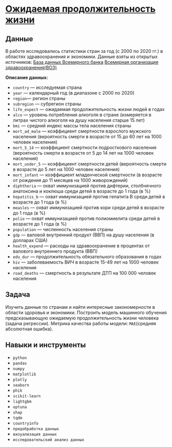 # [Ожидаемая продолжительность жизни](16_kaggle_ml_life_expectancy.ipynb) 


## Данные

В работе исследовались статистики стран за год (с 2000 по 2020 гг.) в областях здравоохранения и экономики.
Данные взяты из открытых источников:
[База данных Всемирного банка](https://data.worldbank.org)
[Всемирная организация здравоохранения(ВОЗ)](https://data.who.int)

**Описание данных:**
 
* `country` — исследуемая страна    
* `year` — календарный год (в диапазоне с 2000 по 2020)  
* `region`— регион страны  
* `subregion` — субрегион страны  
* `life_expect` — ожидаемая продолжительность жизни людей в годах  
* `alco` — уровень потребления алкоголя в стране (измеряется в литрах чистого алкоголя на душу населения старше 15 лет)    
* `bmi` — cредний индекс массы тела населения страны   
* `mort_ad_male` — коэффициент смертности взрослого мужского населения (вероятность смерти в возрасте от 15 до 60 лет на 1000 человек населения)   
* `mort_5_14` — коэффициент смертности подросткового населения (вероятность смерти в возрасте от 5 до 14 лет на 1000 человек населения)   
* `mort_under_5` — коэффициент смертности детей (вероятность смерти в возрасте до 5 лет на 1000 человек населения)     
* `mort_infant` — коэффициент младенческой смертности (в возрасте от рождения до 11 месяцев на 1000 живорождений)      
* `diphtheria` — охват иммунизацией против дифтерии, столбнячного анатоксина и коклюша среди детей в возрасте до 1 года (в %)  
* `hepatitis_b` — охват иммунизацией против гепатита В среди детей в возрасте до 1 года (в %)   
* `measles` — охват иммунизацией против кори среди детей в возрасте до 1 года (в %)   
* `polio` — охват иммунизацией против полиомиелита среди детей в возрасте до 1 года (в %)   
* `population` — численность населения страны   
* `gdp` — валовой внутренний продукт (ВВП) на душу населения (в долларах США)   
* `health_expend` — расходы на здравоохранение в процентах от валового внутреннего продукта (ВВП)  
* `edu_dur` — продолжительность обязательного образования в годах  
* `hiv` — заболеваемость ВИЧ в возрасте 15-49 лет на 1000 человек населения   
* `road_deaths` — смертность в результате ДТП на 100 000 человек населения  


## Задача

Изучить данные по странам и найти интересные закономерности в области здоровья и экономики.
Построить модель машинного обучения предсказывающую ожидаемую продолжительность жизни человека (задача регрессии).
Метрика качества работы модели: `MAE`(средняя абсолютная ошибка).
## Навыки и инструменты
* `python`   
* `pandas`     
* `numpy`   
* `matplotlib`   
* `plotly`   
* `seaborn`   
* `phik`   
* `scikit-learn`   
* `lightgbm`      
* `optuna`  
* `shap` 
* `tqdm`  
* `countryinfo`
* `предобработка данных`   
* `визуализация данных`  
* `исследовательский анализ данных`